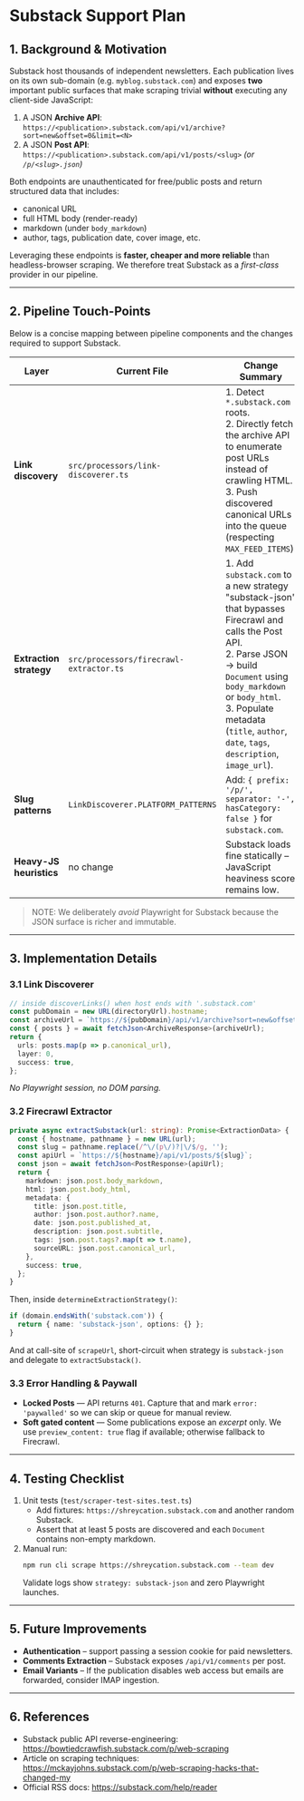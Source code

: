 # Substack Support Plan

## 1. Background & Motivation
Substack host thousands of independent newsletters.  Each publication lives on its own sub-domain (e.g. `myblog.substack.com`) and exposes **two** important public surfaces that make scraping trivial **without** executing any client-side JavaScript:

1. A JSON **Archive API**:  `https://<publication>.substack.com/api/v1/archive?sort=new&offset=0&limit=<N>`
2. A JSON **Post API**:   `https://<publication>.substack.com/api/v1/posts/<slug>` _(or `/p/<slug>.json`)_

Both endpoints are unauthenticated for free/public posts and return structured data that includes:
* canonical URL
* full HTML body (render-ready)
* markdown (under `body_markdown`)
* author, tags, publication date, cover image, etc.

Leveraging these endpoints is **faster, cheaper and more reliable** than headless-browser scraping.  We therefore treat Substack as a *first-class* provider in our pipeline.

---

## 2. Pipeline Touch-Points
Below is a concise mapping between pipeline components and the changes required to support Substack.

| Layer | Current File | Change Summary |
|-------|--------------|----------------|
| **Link discovery** | `src/processors/link-discoverer.ts` | 1. Detect `*.substack.com` roots.<br>2. Directly fetch the archive API to enumerate post URLs instead of crawling HTML.<br>3. Push discovered canonical URLs into the queue (respecting `MAX_FEED_ITEMS`). |
| **Extraction strategy** | `src/processors/firecrawl-extractor.ts` | 1. Add `substack.com` to a new strategy "substack-json" that bypasses Firecrawl and calls the Post API.<br>2. Parse JSON → build `Document` using `body_markdown` or `body_html`.<br>3. Populate metadata (`title`, `author`, `date`, `tags`, `description`, `image_url`). |
| **Slug patterns** | `LinkDiscoverer.PLATFORM_PATTERNS` | Add:  `{ prefix: '/p/', separator: '-', hasCategory: false }` for `substack.com`. |
| **Heavy-JS heuristics** | no change | Substack loads fine statically – JavaScript heaviness score remains low. |

> NOTE: We deliberately *avoid* Playwright for Substack because the JSON surface is richer and immutable.

---

## 3. Implementation Details
### 3.1 Link Discoverer
```ts
// inside discoverLinks() when host ends with '.substack.com'
const pubDomain = new URL(directoryUrl).hostname;
const archiveUrl = `https://${pubDomain}/api/v1/archive?sort=new&offset=0&limit=${LinkDiscoverer.MAX_FEED_ITEMS}`;
const { posts } = await fetchJson<ArchiveResponse>(archiveUrl);
return {
  urls: posts.map(p => p.canonical_url),
  layer: 0,
  success: true,
};
```
*No Playwright session, no DOM parsing.*

### 3.2 Firecrawl Extractor
```ts
private async extractSubstack(url: string): Promise<ExtractionData> {
  const { hostname, pathname } = new URL(url);
  const slug = pathname.replace(/^\/(p\/)?|\/$/g, '');
  const apiUrl = `https://${hostname}/api/v1/posts/${slug}`;
  const json = await fetchJson<PostResponse>(apiUrl);
  return {
    markdown: json.post.body_markdown,
    html: json.post.body_html,
    metadata: {
      title: json.post.title,
      author: json.post.author?.name,
      date: json.post.published_at,
      description: json.post.subtitle,
      tags: json.post.tags?.map(t => t.name),
      sourceURL: json.post.canonical_url,
    },
    success: true,
  };
}
```
Then, inside `determineExtractionStrategy()`:
```ts
if (domain.endsWith('substack.com')) {
  return { name: 'substack-json', options: {} };
}
```
And at call-site of `scrapeUrl`, short-circuit when strategy is `substack-json` and delegate to `extractSubstack()`.

### 3.3 Error Handling & Paywall
* **Locked Posts** — API returns `401`.  Capture that and mark `error: 'paywalled'` so we can skip or queue for manual review.
* **Soft gated content** — Some publications expose an *excerpt* only.  We use `preview_content: true` flag if available; otherwise fallback to Firecrawl.

---

## 4. Testing Checklist
1. Unit tests (`test/scraper-test-sites.test.ts`)
   * Add fixtures: `https://shreycation.substack.com` and another random Substack.
   * Assert that at least 5 posts are discovered and each `Document` contains non-empty markdown.
2. Manual run:
   ```bash
   npm run cli scrape https://shreycation.substack.com --team dev
   ```
   Validate logs show `strategy: substack-json` and zero Playwright launches.

---

## 5. Future Improvements
* **Authentication** – support passing a session cookie for paid newsletters.
* **Comments Extraction** – Substack exposes `/api/v1/comments` per post.
* **Email Variants** – If the publication disables web access but emails are forwarded, consider IMAP ingestion.

---

## 6. References
* Substack public API reverse-engineering: <https://bowtiedcrawfish.substack.com/p/web-scraping> 
* Article on scraping techniques: <https://mckayjohns.substack.com/p/web-scraping-hacks-that-changed-my>
* Official RSS docs: <https://substack.com/help/reader>  